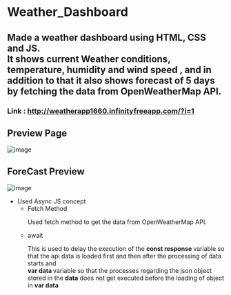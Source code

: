 # Weather_Dashboard
## Made a weather dashboard using HTML, CSS and JS. <br> It shows current Weather conditions, temperature, humidity and wind speed , and in addition to that it also shows forecast of 5 days by fetching the data from OpenWeatherMap API.

### Link : http://weatherapp1660.infinityfreeapp.com/?i=1
## Preview Page
![image](https://github.com/DedSec2050/Web_Dev_dump_02/assets/119126965/32ec4c84-334d-4e38-98d8-25688dad6491)

## ForeCast Preview
![image](https://github.com/DedSec2050/Web_Dev_dump_02/assets/119126965/c4a34d2b-43f4-447b-af31-c30833056320)

<ul>
  <li>Used Async JS concept<ul><li>Fetch Method<p>Used fetch method to get the data from OpenWeatherMap API. </p></li>
    <li>await
    <p>This is used to delay the execution of the <b>const response </b> variable so that the api data is loaded first and then after the processing of data starts and<br>
    <b>var data </b> variable so that the processes regarding the json object stored in the <b>data</b> does not get executed before the loading of object in <b>var data</b></p></li>
  </ul>
  </li>
</ul>
